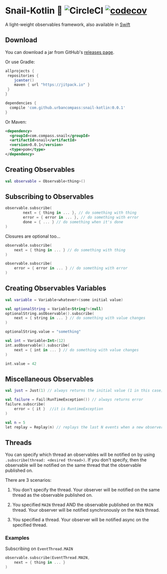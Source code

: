 # Snail-Kotlin 🐌 ![CircleCI](https://circleci.com/gh/UrbanCompass/Snail-Kotlin/tree/master.svg?style=shield&circle-token=02af7805c3430ec7945e0895b2108b4d9b348e85) [![codecov](https://codecov.io/gh/UrbanCompass/Snail-Kotlin/branch/master/graph/badge.svg)](https://codecov.io/gh/UrbanCompass/Snail-Kotlin)

A light-weight observables framework, also available in [Swift](https://github.com/UrbanCompass/Snail)

Download
--------
You can download a jar from GitHub's [releases page](https://github.com/UrbanCompass/Snail-Kotlin/releases).

Or use Gradle:

```gradle
allprojects {
 repositories {
    jcenter()
    maven { url "https://jitpack.io" }
 }
}

dependencies {
  compile 'com.github.urbancompass:snail-kotlin:0.0.1'
}
```

Or Maven:
```xml
<dependency>
  <groupId>com.compass.snail</groupId>
  <artifactId>snail</artifactId>
  <version>0.0.1</version>
  <type>pom</type>
</dependency>
```

## Creating Observables

```kotlin
val observable = Observable<thing>()
```

## Subscribing to Observables

```kotlin
observable.subscribe(
        next = { thing in ... }, // do something with thing
        error = { error in ... }, // do something with error
        done = { ... } // do something when it's done
)
```

Closures are optional too...

```kotlin
observable.subscribe(
    next = { thing in ... } // do something with thing
)
```

```kotlin
observable.subscribe(
    error = { error in ... } // do something with error
)
```

## Creating Observables Variables

```kotlin
val variable = Variable<whatever>(some initial value)
```

```kotlin
val optionalString = Variable<String?>(null)
optionalString.asObservable().subscribe(
    next = { string in ... } // do something with value changes
)

optionalString.value = "something"
```

```kotlin
val int = Variable<Int>(12)
int.asObservable().subscribe(
    next = { int in ... } // do something with value changes
)

int.value = 42
```

## Miscellaneous Observables

```kotlin
val just = Just(1) // always returns the initial value (1 in this case)

val failure = Fail(RunTimeException()) // always returns error
failure.subscribe(
	error = { it }  //it is RuntimeException
)

val n = 5
let replay = Replay(n) // replays the last N events when a new observer subscribes
```

## Threads

You can specify which thread an observables will be notified on by using `.subscribe(thread: <desired thread>)`. If you don't specify, then the observable will be notified on the same thread that the observable published on.

There are 3 scenarios:

1. You don't specify the thread. Your observer will be notified on the same thread as the observable published on.

2. You specified `MAIN` thread AND the observable published on the `MAIN` thread. Your observer will be notified synchronously on the `MAIN` thread.

3. You specified a thread. Your observer will be notified async on the specified thread.

### Examples

Subscribing on `EventThread.MAIN`

```kotlin
observable.subscribe(EventThread.MAIN,
    next = { thing in ... }
)
```